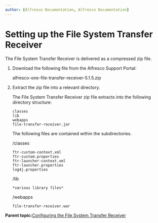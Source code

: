 ```yaml
---
author: [Alfresco Documentation, Alfresco Documentation]
---
```


# Setting up the File System Transfer Receiver

The File System Transfer Receiver is delivered as a compressed zip file.

1.  Download the following file from the Alfresco Support Portal:

    alfresco-one-file-transfer-receiver-5.1.5.zip

2.  Extract the zip file into a relevant directory.

    The File System Transfer Receiver zip file extracts into the following directory structure:

    ```
    classes
    lib
    webapps
    file-transfer-receiver.jar
    ```

    The following files are contained within the subdirectories.

    /classes

    ```
    ftr-custom-context.xml
    ftr-custom.properties
    ftr-launcher-context.xml
    ftr-launcher.properties
    log4j.properties
    ```

    /lib

    ```
    *various library files*
    ```

    /webapps

    ```
    file-transfer-receiver.war
    ```


**Parent topic:**[Configuring the File System Transfer Receiver](../concepts/FSTR-intro.md)

